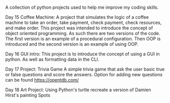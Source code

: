 A collection of python projects used to help me improve my coding skills.

Day 15 Coffee Machine:
A project that simulates the logic of a coffee machine to take an order, take payment, check payment, check resources, and make order.
This project was intended to introduce the concept of object oriented programming. As such there are two versions of the code.
The first version is an example of a procedural configuration. Then OOP is introduced and the second version is an example of using OOP. 

Day 16 GUI intro:
This project is to introduce the concept of using a GUI in python. As well as formatting data in the CLI. 

Day 17 Project:
Trivia Game
A simple trivia game that ask the user basic true or false questions and score the answers. 
Option for adding new questions can be found https://opentdb.com/

Day 18 Art Project:
Using Python's turtle recreate a version of Damien Hirst's painting Spots